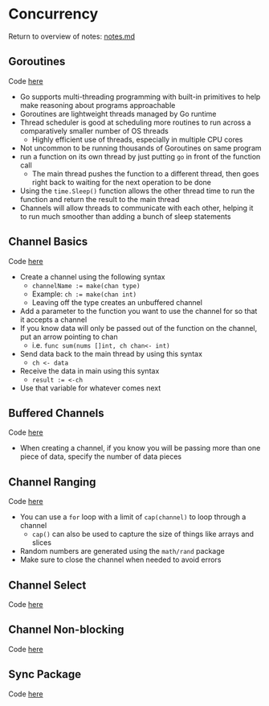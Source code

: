 # Concurrency
Return to overview of notes: [notes.md](../notes.md)

## Goroutines
Code [here](goroutines/begin/main.go)

- Go supports multi-threading programming with built-in primitives to help make reasoning about programs approachable
- Goroutines are lightweight threads managed by Go runtime
- Thread scheduler is good at scheduling more routines to run across a comparatively smaller number of OS threads
  - Highly efficient use of threads, especially in multiple CPU cores
- Not uncommon to be running thousands of Goroutines on same program
- run a function on its own thread by just putting `go` in front of the function call
  - The main thread pushes the function to a different thread, then goes right back to waiting for the next operation to be done
- Using the `time.Sleep()` function allows the other thread time to run the function and return the result to the main thread
- Channels will allow threads to communicate with each other, helping it to run much smoother than adding a bunch of sleep statements

## Channel Basics
Code [here](channel-basics/begin/main.go)

- Create a channel using the following syntax
  - `channelName := make(chan type)`
  - Example: `ch := make(chan int)`
  - Leaving off the type creates an unbuffered channel
- Add a parameter to the function you want to use the channel for so that it accepts a channel
- If you know data will only be passed out of the function on the channel, put an arrow pointing to chan
  - i.e. `func sum(nums []int, ch chan<- int)`
- Send data back to the main thread by using this syntax
  - `ch <- data`
- Receive the data in main using this syntax
  - `result := <-ch`
- Use that variable for whatever comes next

## Buffered Channels
Code [here](channel-basics/begin/main.go)

- When creating a channel, if you know you will be passing more than one piece of data, specify the number of data pieces

## Channel Ranging
Code [here](channel-ranging/begin/main.go)

- You can use a `for` loop with a limit of `cap(channel)` to loop through a channel
  - `cap()` can also be used to capture the size of things like arrays and slices
- Random numbers are generated using the `math/rand` package
- Make sure to close the channel when needed to avoid errors

## Channel Select
Code [here](channel-select/begin/main.go)

## Channel Non-blocking
Code [here](channel-non-blocking/begin/main.go)

## Sync Package
Code [here](sync/begin/main.go)